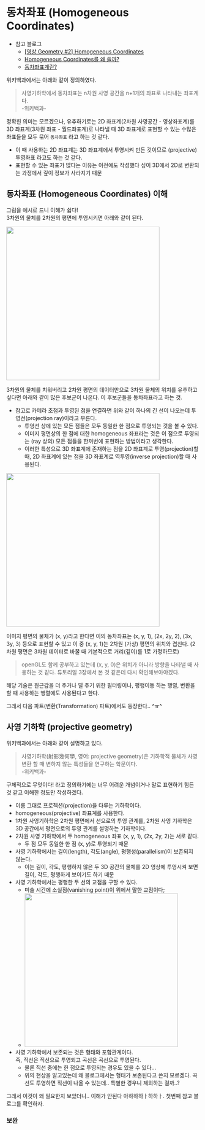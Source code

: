 # 동차좌표 (Homogeneous Coordinates)

- 참고 블로그
    - [[영상 Geometry #2] Homogeneous Coordinates](https://darkpgmr.tistory.com/78)
    - [Homogeneous Coordinates를 왜 쓸까?](https://coding-groot.tistory.com/89)
    - [동차좌표계란?](https://jw910911.tistory.com/7)

위키백과에서는 아래와 같이 정의하였다.

> 사영기하학에서 동차좌표는 n차원 사영 공간을 n+1개의 좌표로 나타내는 좌표계다.   
-위키백과-

정확힌 의미는 모르겠으나, 유추하기로는 2D 좌표계(2차원 사영공간 - 영상좌표계)를 3D 좌표계(3차원 좌표 - 월드좌표계)로 나타낼 때 3D 좌표계로 표현할 수 있는 수많은 좌표들을 모두 묶어 `동차좌표` 라고 하는 것 같다.

- 이 때 사용하는 2D 좌표계는 3D 좌표계에서 투영시켜 만든 것이므로 (projective)투영좌표 라고도 하는 것 같다.
- 표현할 수 있는 좌표가 많다는 이유는 이전에도 작성했다 싶이 3D에서 2D로 변환되는 과정에서 깊이 정보가 사라지기 때문

## 동차좌표 (Homogeneous Coordinates) 이해

그림을 예시로 드니 이해가 쉽다!   
3차원의 물체를 2차원의 평면에 투영시키면 아래와 같이 된다.

<img src="https://user-images.githubusercontent.com/19484971/196881412-a264fbd0-290b-44cc-bcfd-50ec2a374142.png" width=400>

3차원의 물체를 치워버리고 2차원 평면의 데이터만으로 3차원 물체의 위치를 유추하고 싶다면 아래와 같이 많은 후보군이 나온다. 이 후보군들을 동차좌표라고 하는 것.

- 참고로 카메라 초점과 투영된 점을 연결하면 위와 같이 하나의 긴 선이 나오는데 투영선(projection ray)이라고 부른다.
    - 투영선 상에 있는 모든 점들은 모두 동일한 한 점으로 투영되는 것을 볼 수 있다.
    - 이미지 평면상의 한 점에 대한 homogeneous 좌표라는 것은 이 점으로 투영되는 (ray 상의) 모든 점들을 한꺼번에 표현하는 방법이라고 생각한다.
    - 이러한 특성으로 3D 좌표계에 존재하는 점을 2D 좌표계로 투영(projection)할 때, 2D 좌표계에 있는 점을 3D 좌표계로 역투영(inverse projection)할 때 사용된다.

<img src="https://user-images.githubusercontent.com/19484971/196881532-eef592f0-a66d-4fcb-9149-a3d247c76ed8.png" width=400>

이미지 평면의 물체가 (x, y)라고 한다면 이의 동차좌표는 (x, y, 1), (2x, 2y, 2), (3x, 3y, 3) 등으로 표현할 수 있고 이 중 (x, y, 1)는 2차원 (가상) 평면의 위치와 겹친다. (2차원 평면은 3차원 데이터로 바꿀 때 기본적으로 거리(깊이)를 1로 가정하므로)

> openGL도 함께 공부하고 있는데 (x, y, 0)은 위치가 아니라 방향을 나타낼 때 사용하는 것 같다. 튜토리얼 3장에서 본 것 같은데 다시 확인해보아야겠다.

해당 기술은 원근감을 더 주거나 덜 주기 위한 필터링이나, 평행이동 하는 행렬, 변환을 할 때 사용하는 행렬에도 사용된다고 한다. 

그래서 다음 파트(변환(Transformation) 파트)에서도 등장한다.. ^ㅠ^

## 사영 기하학 (projective geometry)

위키백과에서는 아래와 같이 설명하고 있다.

> 사영기하학(射影幾何學, 영어: projective geometry)은 기하학적 물체가 사영변환 할 때 변하지 않는 특성들을 연구하는 학문이다.   
-위키백과-

구체적으로 무엇이다! 라고 정의하기에는 너무 어려운 개념이거나 말로 표현하기 힘든 것 같고 이해한 정도만 작성하겠다.

- 이름 그대로 프로젝션(projection)을 다루는 기하학이다. 
- homogeneous(projective) 좌표계를 사용한다. 
- 1차원 사영기하학은 2차원 평면에서 선으로의 투영 관계를, 2차원 사영 기하학은 3D 공간에서 평면으로의 투영 관계를 설명하는 기하학이다. 
- 2차원 사영 기하학에서 두 homogeneous 좌표 (x, y, 1), (2x, 2y, 2)는 서로 같다. 
    - 두 점 모두 동일한 한 점 (x, y)로 투영되기 때문
- 사영 기하학에서는 길이(length), 각도(angle), 평행성(parallelism)이 보존되지 않는다. 
    - 이는 길이, 각도, 평행하지 않은 두 3D 공간의 물체를 2D 영상에 투영시켜 보면 길이, 각도, 평행하게 보이기도 하기 때문
- 사영 기하학에서는 평행한 두 선의 교점을 구할 수 있다.
    - 미술 시간에 소실점(vanishing point)이 위에서 말한 교점이다;
    - <img src="https://user-images.githubusercontent.com/19484971/196913523-34c959c5-2712-4e05-b6cc-59e9d9dfc9ef.png" width=400>
- 사영 기하학에서 보존되는 것은 형태와 포함관계이다.   
즉, 직선은 직선으로 투영되고 곡선은 곡선으로 투영된다. 
    - 물론 직선 중에는 한 점으로 투영되는 경우도 있을 수 있다...
    - 위의 현상을 알고있는데 왜 블로그에서는 형태가 보존된다고 쓴지 모르겠다. 곡선도 투영하면 직선이 나올 수 있는데.. 특별한 경우니 제외하는 걸까..?

그래서 이것이 왜 필요한지 보았더니.. 이해가 안된다 아하하하ㅏ하하ㅏ. 첫번째 참고 블로그를 확인하자.

### 보완

